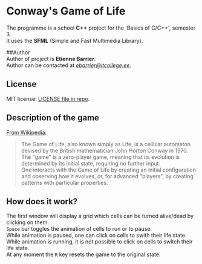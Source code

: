 ﻿# Conway's Game of Life  
The programme is a school **C++** project for the 'Basics of C/C++', semester 3.  
It uses the **SFML** (Simple and Fast Multimedia Library).  

##Author  
Author of  project is **Etienne Barrier**.  
Author can be contacted at *ebarrier@itcollege.ee*.  

## License  
MIT license: [LICENSE file in repo](https://github.com/ebarrier/CPP-Hw2/blob/master/LICENSE).  

## Description  of the game
[From Wikipedia](https://en.wikipedia.org/wiki/Conway's_Game_of_Life):  
> The Game of Life, also known simply as Life, is a cellular automaton devised by the British mathematician John Horton Conway in 1970.  
> The "game" is a zero-player game, meaning that its evolution is determined by its initial state, requiring no further input.  
> One interacts with the Game of Life by creating an initial configuration and observing how it evolves, or, for advanced "players", by creating patterns with particular properties.  

## How does it work?
The first window will display a grid which cells can be turned alive/dead by clicking on them.  
`Space` bar toggles the animation of cells to run or to pause.  
While animation is paused, one can click on cells to swith their life state.  
While animation is running, it is not possible to click on cells to switch their life state.  
At any moment the `R` key resets the game to the original state.